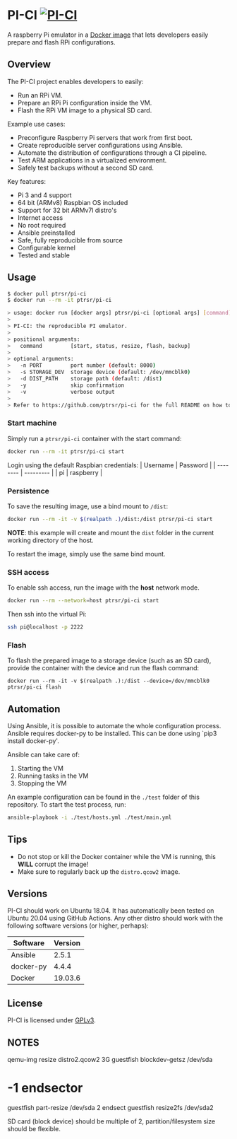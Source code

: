 # PI-CI [![PI-CI](https://github.com/ptrsr/pi-ci/actions/workflows/main.yml/badge.svg?branch=master)](https://github.com/ptrsr/pi-ci/actions/workflows/main.yml)
A raspberry Pi emulator in a [Docker image](https://hub.docker.com/r/ptrsr/pi-ci) that lets developers easily prepare and flash RPi configurations.

## Overview
The PI-CI project enables developers to easily:
- Run an RPi VM.
- Prepare an RPi Pi configuration inside the VM.
- Flash the RPi VM image to a physical SD card.


Example use cases:
- Preconfigure Raspberry Pi servers that work from first boot.
- Create reproducible server configurations using Ansible.
- Automate the distribution of configurations through a CI pipeline.
- Test ARM applications in a virtualized environment.
- Safely test backups without a second SD card.

Key features:
- Pi 3 and 4 support
- 64 bit (ARMv8) Raspbian OS included
- Support for 32 bit ARMv7l distro's
- Internet access
- No root required
- Ansible preinstalled
- Safe, fully reproducible from source
- Configurable kernel
- Tested and stable

## Usage
```sh
$ docker pull ptrsr/pi-ci
$ docker run --rm -it ptrsr/pi-ci

> usage: docker run [docker args] ptrsr/pi-ci [optional args] [command]
> 
> PI-CI: the reproducible PI emulator.
> 
> positional arguments:
>   command         [start, status, resize, flash, backup]
> 
> optional arguments:
>   -n PORT         port number (default: 8000)
>   -s STORAGE_DEV  storage device (default: /dev/mmcblk0)
>   -d DIST_PATH    storage path (default: /dist)
>   -y              skip confirmation
>   -v              verbose output
> 
> Refer to https://github.com/ptrsr/pi-ci for the full README on how to use this program.
```

### Start machine
Simply run a `ptrsr/pi-ci` container with the start command:
```sh
docker run --rm -it ptrsr/pi-ci start
```
Login using the default Raspbian credentials:
| Username | Password  | 
| -------- | --------- |
| pi       | raspberry | 

### Persistence
To save the resulting image, use a bind mount to `/dist`:
```sh
docker run --rm -it -v $(realpath .)/dist:/dist ptrsr/pi-ci start
```
**NOTE**: this example will create and mount the `dist` folder in the current working directory of the host.

To restart the image, simply use the same bind mount.

### SSH access
To enable ssh access, run the image with the **host** network mode.
```sh
docker run --rm --network=host ptrsr/pi-ci start
```

Then ssh into the virtual Pi:
```sh
ssh pi@localhost -p 2222
```

### Flash 
To flash the prepared image to a storage device (such as an SD card), provide the container with the device and run the flash command:
```
docker run --rm -it -v $(realpath .):/dist --device=/dev/mmcblk0 ptrsr/pi-ci flash
```

## Automation
Using Ansible, it is possible to automate the whole configuration process. Ansible requires docker-py to be installed. This can be done using `pip3 install docker-py'.

Ansible can take care of:
1. Starting the VM
2. Running tasks in the VM
3. Stopping the VM

An example configuration can be found in the `./test` folder of this repository. To start the test process, run:
```sh
ansible-playbook -i ./test/hosts.yml ./test/main.yml
```

## Tips
- Do not stop or kill the Docker container while the VM is running, this **WILL** corrupt the image!
- Make sure to regularly back up the `distro.qcow2` image.

## Versions
PI-CI should work on Ubuntu 18.04. It has automatically been tested on Ubuntu 20.04 using GitHub Actions. Any other distro should work with the following software versions (or higher, perhaps):

| Software  | Version  | 
| ----------| -------- |
| Ansible   | 2.5.1    |
| docker-py | 4.4.4    |
| Docker    | 19.03.6  |

## License
PI-CI is licensed under [GPLv3](https://www.gnu.org/licenses/gpl-3.0.en.html).

## NOTES
qemu-img resize distro2.qcow2 3G
guestfish blockdev-getsz /dev/sda

# -1 endsector
guestfish part-resize /dev/sda 2 endsect
guestfish resize2fs /dev/sda2

SD card (block device) should be multiple of 2, partition/filesystem size should be flexible.